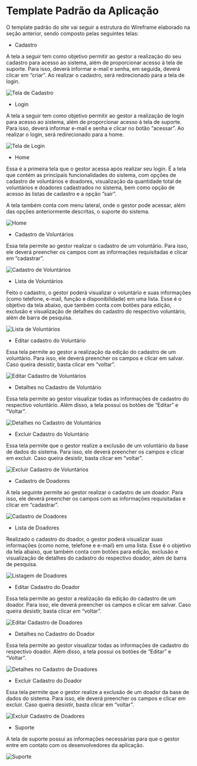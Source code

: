 # Template Padrão da Aplicação

O template padrão do site vai seguir a estrutura do Wireframe elaborado na seção anterior, sendo composto pelas seguintes telas: 


- Cadastro

A tela a seguir tem como objetivo permitir ao gestor a realização do seu cadastro para acesso ao sistema, além de proporcionar acesso à tela de suporte. Para isso, deverá informar e-mail e senha, em seguida, deverá clicar em “criar”.  Ao realizar o cadastro, será redirecionado para a tela de login. 

![Tela de Cadastro](img/templates/template-cadastro-usuario.png)

- Login 

A tela a seguir tem como objetivo permitir ao gestor a realização de login para acesso ao sistema, além de proporcionar acesso à tela de suporte. Para isso, deverá informar e-mail e senha e clicar no botão “acessar”.  Ao realizar o login, será redirecionado para a home. 

![Tela de Login](img/templates/template-login.png)


- Home

Essa é a primeira tela que o gestor acessa após realizar seu login. É a tela que contém as principais funcionalidades do sistema, com opções de cadastro de voluntários e doadores, visualização da quantidade total de voluntários e doadores cadastrados no sistema, bem como opção de acesso às listas de cadastro e a opção “sair”. 

A tela também conta com menu lateral, onde o gestor pode acessar, além das opções anteriormente descritas, o suporte do sistema.  

![Home](img/templates/template-home.png)


- Cadastro de Voluntários

Essa tela permite ao gestor realizar o cadastro de um voluntário. Para isso, ele deverá preencher os campos com as informações requisitadas e clicar em “cadastrar”. 


![Cadastro de Voluntários](img/templates/template-cadastro-de-voluntario.png)


- Lista de Voluntários

Feito o cadastro, o gestor poderá visualizar o voluntário e suas informações (como telefone, e-mail, função e disponibilidade) em uma lista. Esse é o objetivo da tela abaixo, que também conta com botões para edição, exclusão e visualização de detalhes do cadastro do respectivo voluntário, além de barra de pesquisa.

![Lista de Voluntários](img/templates/template-listagem-de-voluntario.png)


- Editar cadastro do Voluntário

Essa tela permite ao gestor a realização da edição do cadastro de um voluntário. Para isso, ele deverá preencher os campos e clicar em salvar.  Caso queira desistir, basta clicar em “voltar”. 

![Editar Cadastro de Voluntários](img/templates/template-editar-voluntario.png)


- Detalhes no Cadastro de Voluntário

Essa tela permite ao gestor visualizar todas as informações de cadastro do respectivo voluntário. Além disso, a tela possui os botões de “Editar” e “Voltar”. 

![Detalhes no Cadastro de Voluntários](img/templates/template-detalhes-voluntario.png)


- Excluir Cadastro do Voluntário

Essa tela permite que o gestor realize a exclusão de um voluntário da base de dados do sistema. Para isso, ele deverá preencher os campos e clicar em excluir.  Caso queira desistir, basta clicar em “voltar”. 

![Excluir Cadastro de Voluntários](img/templates/template-excluir-voluntario.png)


- Cadastro de Doadores

A tela seguinte permite ao gestor realizar o cadastro de um doador. Para isso, ele deverá preencher os campos com as informações requisitadas e clicar em “cadastrar”. 

![Cadastro de Doadores](img/templates/template-cadastro-de-doadores.png)


- Lista de Doadores

Realizado o cadastro do doador, o gestor poderá visualizar  suas informações (como nome, telefone e e-mail) em uma lista. Esse é o objetivo da tela abaixo, que também conta com botões para edição, exclusão e visualização de detalhes do cadastro do respectivo doador, além de barra de pesquisa.

![Listagem de Doadores](img/templates/template-listagem-de-doadores.png)


- Editar Cadastro do Doador

Essa tela permite ao gestor a realização da edição do cadastro de um doador. Para isso, ele deverá preencher os campos e clicar em salvar. Caso queira desistir, basta clicar em “voltar”. 

![Editar Cadastro de Doadores](img/templates/template-editar-doador.png)


- Detalhes no Cadastro do Doador

Essa tela permite ao gestor visualizar todas as informações de cadastro do respectivo doador. Além disso, a tela possui os botões de “Editar” e “Voltar”. 

![Detalhes no Cadastro de Doadores](img/templates/template-detalhes-doador.png)


- Excluir Cadastro do Doador

Essa tela permite que o gestor realize a exclusão de um doador da base de dados do sistema. Para isso, ele deverá preencher os campos e clicar em excluir. Caso queira desistir, basta clicar em “voltar”. 

![Excluir Cadastro de Doadores](img/templates/template-excluir-doador.png)


- Suporte

A tela de suporte possui as informações necessárias para que o gestor entre em contato com os desenvolvedores da aplicação. 

![Suporte](img/templates/template-suporte.png)

